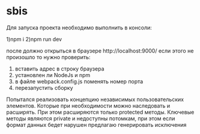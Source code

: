 # sbis
Для запуска проекта необходимо выполнить в консоли:

1)npm i
2)npm run dev

после должно открыться в браузере http://localhost:9000/
если этого не произошло то нужно проверить:

1) вставить адрес в строку браузера
2) установлен ли NodeJs и npm
3) в файле webpack.config.js поменять номер порта 
4) перезапустить сборку

Попытался реализовать концепцию независимых пользовательских элементов. Которые при необходимости можно наследовать и расширять.
При этом расширяются только protected методы. Ключевые методы являются private и недоступны потомкам, при этом если формат 
данных бедет нарушен предлагаю генерировать исключения
